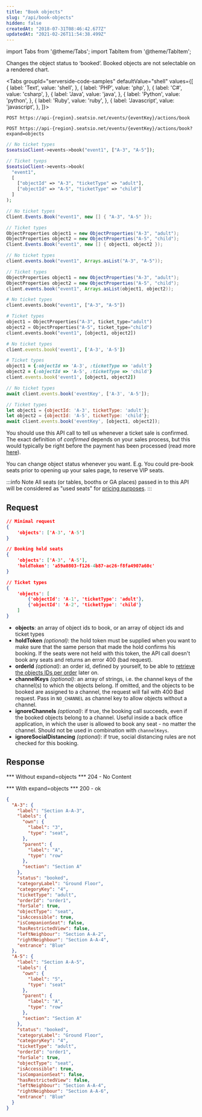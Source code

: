 ```yaml
---
title: "Book objects"
slug: "/api/book-objects"
hidden: false
createdAt: "2018-07-31T08:46:42.677Z"
updatedAt: "2021-02-26T11:54:38.499Z"
---
```


import Tabs from '@theme/Tabs';
import TabItem from '@theme/TabItem';

Changes the object status to ‘booked’. Booked objects are not selectable on a rendered chart.




<Tabs 
  groupId="serverside-code-samples"
  defaultValue="shell"
  values={[
{ label: 'Text', value: 'shell', },
{ label: 'PHP', value: 'php', },
{ label: 'C#', value: 'csharp', },
{ label: 'Java', value: 'java', },
{ label: 'Python', value: 'python', },
{ label: 'Ruby', value: 'ruby', },
{ label: 'Javascript', value: 'javascript', },
]}>
<TabItem value='shell'>

```shell
POST https://api-{region}.seatsio.net/events/{eventKey}/actions/book

POST https://api-{region}.seatsio.net/events/{eventKey}/actions/book?expand=objects
```

</TabItem>
<TabItem value='php'>

```php
// No ticket types
$seatsioClient->events->book("event1", ["A-3", "A-5"]);

// Ticket tyeps
$seatsioClient->events->book(
  "event1",
  [
    ["objectId" => "A-3", "ticketType" => "adult"],
    ["objectId" => "A-5", "ticketType" => "child"]
  ]
);
```

</TabItem>
<TabItem value='csharp'>

```csharp
// No ticket types
Client.Events.Book("event1", new [] { "A-3", "A-5" });

// Ticket types
ObjectProperties object1 = new ObjectProperties("A-3", "adult");
ObjectProperties object2 = new ObjectProperties("A-5", "child");
Client.Events.Book("event1", new [] { object1, object2 });
```

</TabItem>
<TabItem value='java'>

```java
// No ticket types
client.events.book("event1", Arrays.asList("A-3", "A-5"));

// Ticket types
ObjectProperties object1 = new ObjectProperties("A-3", "adult");
ObjectProperties object2 = new ObjectProperties("A-5", "child");
client.events.book("event1", Arrays.asList(object1, object2));

```

</TabItem>
<TabItem value='python'>

```python
# No ticket types
client.events.book("event1", ["A-3", "A-5"])

# Ticket types
object1 = ObjectProperties("A-3", ticket_type="adult")
object2 = ObjectProperties("A-5", ticket_type="child")
client.events.book("event1", [object1, object2])
```

</TabItem>
<TabItem value='ruby'>

```ruby
# No ticket types
client.events.book('event1', ['A-3', 'A-5'])

# Ticket types
object1 = {:objectId => 'A-3', :ticketType => 'adult'}
object2 = {:objectId => 'A-5', :ticketType => 'child'}
client.events.book('event1', [object1, object2])
```

</TabItem>
<TabItem value='javascript'>

```javascript
// No ticket types
await client.events.book('eventKey', ['A-3', 'A-5']);

// Ticket types
let object1 = {objectId: 'A-3', ticketType: 'adult'};
let object2 = {objectId: 'A-5', ticketType: 'child'};
await client.events.book('eventKey', [object1, object2]);

```

</TabItem>
</Tabs>



You should use this API call to tell us whenever a ticket sale is confirmed. The exact definition of *confirmed* depends on your sales process, but this would typically be right before the payment has been processed (read more [here](http://support.seats.io/integrating-seats-io/when-should-i-book-my-seats)).

You can change object status whenever you want. E.g. You could pre-book seats prior to opening up your sales page, to reserve VIP seats.




:::info Note
All seats (or tables, booths or GA places) passed in to this API will be considered as "used seats" for [pricing purposes](https://www.seats.io/pricing).
:::



## Request



```json
// Minimal request
{
    'objects': ['A-3', 'A-5']
}

// Booking held seats 
{
    'objects': ['A-3', 'A-5'], 
    'holdToken': 'a59a0803-f126-4b87-ac26-f8fa4907a60c'
}

// Ticket types
{
    'objects': [
        {'objectId': 'A-1', 'ticketType': 'adult'},
        {'objectId': 'A-2', 'ticketType': 'child'}
    ]
}
```


* **objects**: an array of object ids to book, or an array of object ids and ticket types
* **holdToken** <i>(optional)</i>: the hold token must be supplied when you want to make sure that the same person that made the hold confirms his booking. If the seats were not held with this token, the API call doesn't book any seats and returns an error 400 (bad request).
* **orderId** *(optional)*: an order id, defined by yourself, to be able to [retrieve the objects IDs per order](/docs/api/detailed-reports#detailed-report-by-order-id) later on.
* **channelKeys** <i>(optional)</i>: an array of strings, i.e. the channel keys of the channel(s) to which the objects belong. If omitted, and the objects to be booked are assigned to a channel, the request will fail with 400 Bad request. Pass in `NO_CHANNEL` as channel key to allow objects without a channel.
* **ignoreChannels** <i>(optional)</i>: if true, the booking call succeeds, even if the booked objects belong to a channel. Useful inside a back office application, in which the user is allowed to book any seat - no matter the channel.
Should not be used in combination with `channelKeys`.
* **ignoreSocialDistancing** <i>(optional)</i>: if true, social distancing rules are not checked for this booking.

## Response


*** Without expand=objects ***
204 - No Content

*** With expand=objects ***
200 - ok

```json
{
  "A-3": {
    "label": "Section A-A-3",
    "labels": {
      "own": {
        "label": "3",
        "type": "seat",
      },
      "parent": {
        "label": "A",
        "type": "row"
      },
      "section": "Section A"
    },
    "status": "booked",
    "categoryLabel": "Ground Floor",
    "categoryKey": "4",
    "ticketType": "adult",
    "orderId": "order1",
    "forSale": true,
    "objectType": "seat",
    "isAccessible": true,
    "isCompanionSeat": false,
    "hasRestrictedView": false,
    "leftNeighbour": "Section A-A-2",
    "rightNeighbour": "Section A-A-4",
    "entrance": "Blue"
  },
  "A-5": {
    "label": "Section A-A-5",
    "labels": {
      "own": {
        "label": "5",
        "type": "seat"
      },
      "parent": {
        "label": "A",
        "type": "row"
      },
      "section": "Section A"
    },
    "status": "booked",
    "categoryLabel": "Ground Floor",
    "categoryKey": "4",
    "ticketType": "adult",
    "orderId": "order1",
    "forSale": true,
    "objectType": "seat",
    "isAccessible": true,
    "isCompanionSeat": false,
    "hasRestrictedView": false,
    "leftNeighbour": "Section A-A-4",
    "rightNeighbour": "Section A-A-6",
    "entrance": "Blue"
  }
}
```

